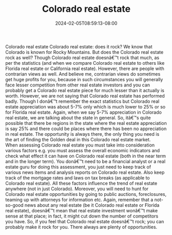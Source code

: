﻿---
title: "Colorado real estate"
date: 2024-02-05T08:59:13-08:00
description: "real estate Tips for Web Success"
featured_image: "/images/real estate.jpg"
tags: ["real estate"]
---

Colorado real estate 
Colorado real estate: does it rock?
We know that Colorado is known for Rocky Mountains. But does the Colorado real estate rock as well? Though Colorado real estate doesnâ€™t rock that much, as per the statistics (and when we compare Colorado real estate to others like Florida real estate or California real estate). However, there are people with contrarian views as well. And believe me, contrarian views do sometimes get huge profits for you, because in such circumstances you will generally face lesser competition from other real estate investors and you can probably get a Colorado real estate piece for much lesser than it actually is worth. However, we are not saying that Colorado real estate has performed badly. Though I donâ€™t remember the exact statistics but Colorado real estate appreciation was about 5-7% only which is much lower to 25% or so for Florida real estate. Again, when we say 5-7% appreciation in Colorado real estate, we are talking about the state in general. So, itâ€™s quite possible that there be regions in the state where the real estate appreciation is say 25% and there could be places where there has been no appreciation in real estate. The opportunity is always there, the only thing you need is the art of finding the Golden deal in this Colorado real estate market.  
When assessing Colorado real estate you must take into consideration various factors e.g. you must assess the overall economic indicators and check what effect it can have on Colorado real estate (both in the near term and in the longer term). You donâ€™t need to be a financial analyst or a real estate guru for doing this assessment, you just need to keep track of various news items and analysis reports on Colorado real estate. Also keep track of the mortgage rates and laws on tax breaks (as applicable to Colorado real estate). All these factors influence the trend of real estate anywhere (not in just Colorado). Moreover, you will need to hunt for Colorado real estate opportunities by going to public auctions, foreclosures, teaming up with attorneys for information etc. Again, remember that a not-so-good news about any real estate (be it Colorado real estate or Florida real estate), doesnâ€™t mean that real estate investment wonâ€™t make sense at that place; in fact, it might cut down the number of competitors you have.
So, if you feel that Colorado real estate doesnâ€™t rock; you can probably make it rock for you. There always are plenty of opportunities. 

